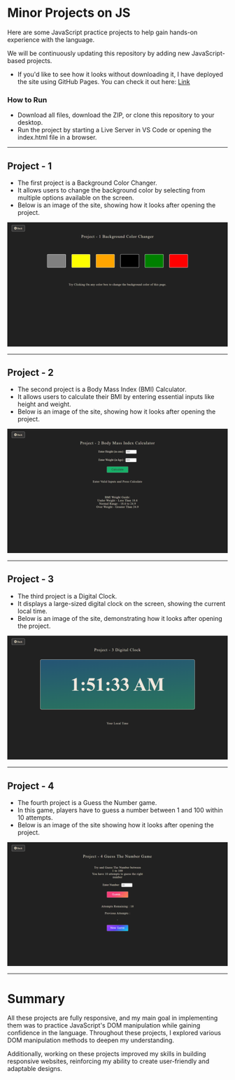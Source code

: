 # Minor Projects on JS

Here are some JavaScript practice projects to help gain hands-on experience with the language.

We will be continuously updating this repository by adding new JavaScript-based projects.

- If you'd like to see how it looks without downloading it, I have deployed the site using GitHub Pages. You can check it out here: [Link](https://shashvat-rane.github.io/Projects-on-JS/)

### How to Run
- Download all files, download the ZIP, or clone this repository to your desktop.
- Run the project by starting a Live Server in VS Code or opening the index.html file in a browser.

---


## Project - 1

- The first project is a Background Color Changer.
- It allows users to change the background color by selecting from multiple options available on the screen.
- Below is an image of the site, showing how it looks after opening the project.

![](./Project-1/ss/img.png)

---

## Project - 2

- The second project is a Body Mass Index (BMI) Calculator.
- It allows users to calculate their BMI by entering essential inputs like height and weight.
- Below is an image of the site, showing how it looks after opening the project.

![](./Project-2/ss/img.png)

---

## Project - 3

- The third project is a Digital Clock.
- It displays a large-sized digital clock on the screen, showing the current local time.
- Below is an image of the site, demonstrating how it looks after opening the project.

![](./Project-3/ss/img.png)

---

## Project - 4

- The fourth project is a Guess the Number game.
- In this game, players have to guess a number between 1 and 100 within 10 attempts.
- Below is an image of the site showing how it looks after opening the project.

![](./Project-4/ss/img.png)



---

# Summary

All these projects are fully responsive, and my main goal in implementing them was to practice JavaScript's DOM manipulation while gaining confidence in the language. Throughout these projects, I explored various DOM manipulation methods to deepen my understanding.

Additionally, working on these projects improved my skills in building responsive websites, reinforcing my ability to create user-friendly and adaptable designs.